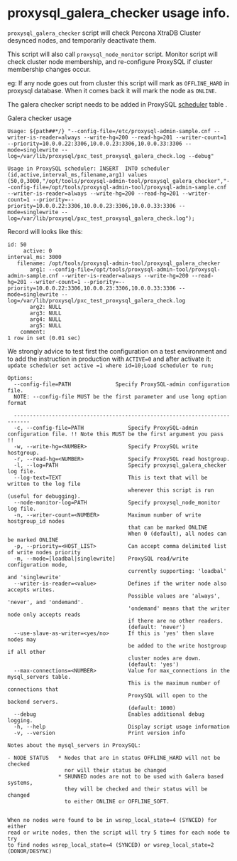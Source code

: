 # proxysql_galera_checker usage info.

`proxysql_galera_checker` script will check Percona XtraDB Cluster desynced nodes, and temporarily deactivate them.

This script will also call `proxysql_node_monitor` script. Monitor script will check cluster node membership, and re-configure ProxySQL if cluster membership changes occur. 

eg: If any node goes out from cluster this script will mark as `OFFLINE_HARD` in proxysql database. When it comes back it will mark the node as `ONLINE`.

The galera checker script needs to be added in ProxySQL [scheduler](https://github.com/sysown/proxysql/blob/master/doc/scheduler.md) table .

Galera checker usage

```
Usage: ${path##*/} "--config-file=/etc/proxysql-admin-sample.cnf --writer-is-reader=always --write-hg=200 --read-hg=201 --writer-count=1 --priority=10.0.0.22:3306,10.0.0.23:3306,10.0.0.33:3306 --mode=singlewrite --log=/var/lib/proxysql/pxc_test_proxysql_galera_check.log --debug"

Usage in ProxySQL scheduler: INSERT  INTO scheduler (id,active,interval_ms,filename,arg1) values (50,0,3000,"/opt/tools/proxysql-admin-tool/proxysql_galera_checker","--config-file=/opt/tools/proxysql-admin-tool/proxysql-admin-sample.cnf --writer-is-reader=always --write-hg=200 --read-hg=201 --writer-count=1 --priority=--priority=10.0.0.22:3306,10.0.0.23:3306,10.0.0.33:3306 --mode=singlewrite --log=/var/lib/proxysql/pxc_test_proxysql_galera_check.log");
```
Record will looks like this:
```
id: 50
     active: 0
interval_ms: 3000
   filename: /opt/tools/proxysql-admin-tool/proxysql_galera_checker
       arg1: --config-file=/opt/tools/proxysql-admin-tool/proxysql-admin-sample.cnf --writer-is-reader=always --write-hg=200 --read-hg=201 --writer-count=1 --priority=--priority=10.0.0.22:3306,10.0.0.23:3306,10.0.0.33:3306 --mode=singlewrite --log=/var/lib/proxysql/pxc_test_proxysql_galera_check.log
       arg2: NULL
       arg3: NULL
       arg4: NULL
       arg5: NULL
    comment: 
1 row in set (0.01 sec)
```
We strongly advice to test first the configuration on a test environment and to add the instruction in production with `ACTIVE=0` and after activate it: `update scheduler set active =1 where id=10;Load scheduler to run;`


```
Options:
  --config-file=PATH              Specify ProxySQL-admin configuration file.
  NOTE: --config-file MUST be the first parameter and use long option format
  
  ---------------------------------------------------------------------------
  -c, --config-file=PATH              Specify ProxySQL-admin configuration file. !! Note this MUST be the first argument you pass !!
  -w, --write-hg=<NUMBER>             Specify ProxySQL write hostgroup.
  -r, --read-hg=<NUMBER>              Specify ProxySQL read hostgroup.
  -l, --log=PATH                      Specify proxysql_galera_checker log file.
  --log-text=TEXT                     This is text that will be written to the log file
                                      whenever this script is run (useful for debugging).
  --node-monitor-log=PATH             Specify proxysql_node_monitor log file.
  -n, --writer-count=<NUMBER>         Maximum number of write hostgroup_id nodes
                                      that can be marked ONLINE
                                      When 0 (default), all nodes can be marked ONLINE
  -p, --priority=<HOST_LIST>          Can accept comma delimited list of write nodes priority
  -m, --mode=[loadbal|singlewrite]    ProxySQL read/write configuration mode,
                                      currently supporting: 'loadbal' and 'singlewrite'
  --writer-is-reader=<value>          Defines if the writer node also accepts writes.
                                      Possible values are 'always', 'never', and 'ondemand'.
                                      'ondemand' means that the writer node only accepts reads
                                      if there are no other readers.
                                      (default: 'never')
  --use-slave-as-writer=<yes/no>      If this is 'yes' then slave nodes may
                                      be added to the write hostgroup if all other
                                      cluster nodes are down.
                                      (default: 'yes')
  --max-connections=<NUMBER>          Value for max_connections in the mysql_servers table.
                                      This is the maximum number of connections that
                                      ProxySQL will open to the backend servers.
                                      (default: 1000)
  --debug                             Enables additional debug logging.
  -h, --help                          Display script usage information
  -v, --version                       Print version info

Notes about the mysql_servers in ProxySQL:

- NODE STATUS   * Nodes that are in status OFFLINE_HARD will not be checked
                  nor will their status be changed
                * SHUNNED nodes are not to be used with Galera based systems,
                  they will be checked and their status will be changed
                  to either ONLINE or OFFLINE_SOFT.


When no nodes were found to be in wsrep_local_state=4 (SYNCED) for either
read or write nodes, then the script will try 5 times for each node to try
to find nodes wsrep_local_state=4 (SYNCED) or wsrep_local_state=2 (DONOR/DESYNC)
```

